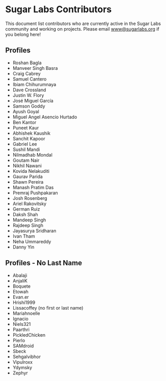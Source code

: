 # Sugar Labs Contributors

This document list contributors who are currently active in the Sugar Labs community and working on projects. Please email [www@sugarlabs.org](mailto:www@sugarlabs.org) if you belong here!  

## Profiles

* Roshan Bagla
* Manveer Singh Basra
* Craig Cabrey
* Samuel Cantero
* Ibiam Chihurumnaya
* Dave Crossland
* Justin W. Flory
* José Miguel García
* Samson Goddy
* Ayush Goyal
* Miguel Angel Asencio Hurtado
* Ben Kantor
* Puneet Kaur
* Abhishek Kaushik
* Sanchit Kapoor
* Gabriel Lee
* Sushil Mandi
* Nilmadhab Mondal
* Goutam Nair
* Nikhil Nawani
* Kovida Nelakuditi
* Gaurav Parida
* Shawn Pereira
* Manash Pratim Das
* Premraj Pushpakaran
* Josh Rosenberg
* Ariel Rakovitsky
* German Ruiz
* Daksh Shah
* Mandeep Singh
* Rajdeep Singh
* Jayasurya Sridharan
* Ivan Tham
* Neha Ummareddy
* Danny Yin


## Profiles - No Last Name

* Abalaji 
* AnjaliK
* Boquete
* Etowah 
* Evan.er
* Hrishi1999
* Lissacoffey (no first or last name)
* Mariahnoelle
* Ignacio
* Niels321
* Paarthri
* PickledChicken
* Pierlo
* SAMdroid
* Sbeck
* Sehgalvibhor
* Vipulroxx
* Ydymsky
* Zephyr
